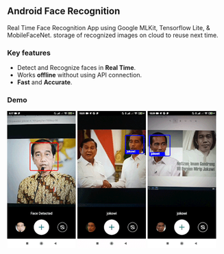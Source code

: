 ## Android Face Recognition

Real Time Face Recognition App using Google MLKit, Tensorflow Lite, & MobileFaceNet.
storage of recognized images on cloud to reuse next time.
### Key features

- Detect and Recognize faces in **Real Time**.
- Works **offline** without using API connection.
- **Fast** and **Accurate**.

### Demo

![Register Face](/screenshots/ss_small_1.gif)
![Register Face](/screenshots/ss_small_2.gif)
![Register Face](/screenshots/ss_small_3.gif)
